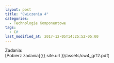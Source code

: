 ```yaml
---
layout: post
title: "Cwiczenia 4"
categories:
  - Technologie Komponentowe
tags:
  - C#
last_modified_at: 2017-12-05T14:25:52-05:00
---
```

Zadania:<br/>
[Pobierz zadania]({{ site.url }}/assets/cw4_gr12.pdf)<br/>
